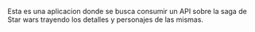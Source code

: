 Esta es una aplicacion donde se busca consumir un API sobre la saga de Star wars trayendo los detalles y personajes de las mismas.
